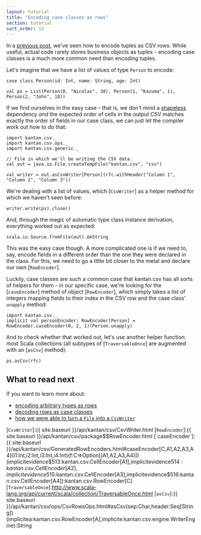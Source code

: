 ```yaml
---
layout: tutorial
title: "Encoding case classes as rows"
section: tutorial
sort_order: 13
---
```

In a [previous post](tuples_as_rows.html), we've seen how to encode tuples as CSV rows. While useful, actual code
rarely stores business objects as tuples - encoding case classes is a much more common need than encoding tuples.

Let's imagine that we have a list of values of type `Person` to encode:

```tut:silent
case class Person(id: Int, name: String, age: Int)

val ps = List(Person(0, "Nicolas", 38), Person(1, "Kazuma", 1), Person(2, "John", 18))
```

If we find ourselves in the easy case - that is, we don't mind a [shapeless] dependency *and* the expected order of
cells in the output CSV matches exactly the order of fields in our case class, we can just let the compiler work out
how to do that:

```tut:silent
import kantan.csv._
import kantan.csv.ops._
import kantan.csv.generic._

// File in which we'll be writing the CSV data.
val out = java.io.File.createTempFile("kantan.csv", "csv")

val writer = out.asCsvWriter[Person](rfc.withHeader("Column 1", "Column 2", "Column 3"))
```

We're dealing with a list of values, which [`CsvWriter`] as a helper method for which we haven't seen before:

```tut:silent
writer.write(ps).close()
```

And, through the magic of automatic type class instance derivation, everything worked out as expected:

```tut
scala.io.Source.fromFile(out).mkString
```

This was the easy case though. A more complicated one is if we need to, say, encode fields in a different order than
the one they were declared in the class. For this, we need to go a little bit closer to the metal and declare our own
[`RowEncoder`].

Luckily, case classes are such a common case that kantan.csv has all sorts of helpers for them - in our specific case,
we're looking for the [`caseEncoder`] method of object [`RowEncoder`], which simply takes a list of integers mapping
fields to their index in the CSV row and the case class' `unapply` method:

```tut:silent
import kantan.csv._
implicit val personEncoder: RowEncoder[Person] = RowEncoder.caseEncoder(0, 2, 1)(Person.unapply)
```

And to check whether that worked out, let's use another helper function: most Scala collections (all subtypes of
[`TraversableOnce`] are augmented with an [`asCsv`] method):

```tut
ps.asCsv(rfc)
```

## What to read next

If you want to learn more about:

* [encoding arbitrary types as rows](arbitrary_types_as_rows.html)
* [decoding rows as case classes](rows_as_case_classes.html)
* [how we were able to turn a `File` into a `CsvWriter`](csv_sinks.html)

[shapeless]:https://github.com/milessabin/shapeless
[`CsvWriter`]:{{ site.baseurl }}/api/kantan/csv/CsvWriter.html
[`RowEncoder`]:{{ site.baseurl }}/api/kantan/csv/package$$RowEncoder.html
[`caseEncoder`]:{{ site.baseurl }}/api/kantan/csv/GeneratedRowEncoders.html#caseEncoder[C,A1,A2,A3,A4](i1:Int,i2:Int,i3:Int,i4:Int)(f:C=>Option[(A1,A2,A3,A4)])(implicitevidence$513:kantan.csv.CellEncoder[A1],implicitevidence$514:kantan.csv.CellEncoder[A2],implicitevidence$515:kantan.csv.CellEncoder[A3],implicitevidence$516:kantan.csv.CellEncoder[A4]):kantan.csv.RowEncoder[C]
[`TraversableOnce`]:http://www.scala-lang.org/api/current/scala/collection/TraversableOnce.html
[`asCsv`]:{{ site.baseurl }}/api/kantan/csv/ops/CsvRowsOps.html#asCsv(sep:Char,header:Seq[String])(implicitea:kantan.csv.RowEncoder[A],implicite:kantan.csv.engine.WriterEngine):String
